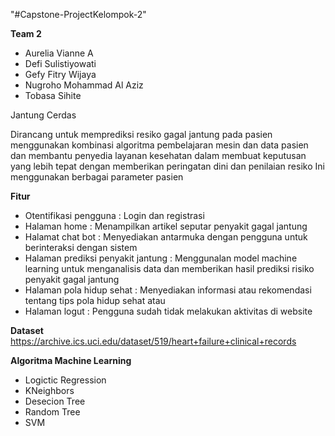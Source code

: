 "#Capstone-ProjectKelompok-2" 

**Team 2**
- Aurelia Vianne A
- Defi Sulistiyowati
- Gefy Fitry Wijaya
- Nugroho Mohammad Al Aziz
- Tobasa Sihite


Jantung Cerdas

Dirancang untuk memprediksi resiko gagal jantung pada pasien menggunakan kombinasi algoritma pembelajaran mesin dan data pasien dan membantu penyedia layanan kesehatan dalam membuat keputusan yang lebih tepat dengan memberikan peringatan dini dan penilaian resiko Ini menggunakan berbagai parameter pasien

**Fitur** 
- Otentifikasi pengguna : Login dan registrasi
- Halaman home : Menampilkan artikel seputar penyakit gagal jantung
- Halamat chat bot : Menyediakan antarmuka dengan pengguna untuk berinteraksi dengan sistem
- Halaman prediksi penyakit jantung : Menggunalan model machine learning untuk menganalisis data dan memberikan hasil prediksi risiko penyakit gagal jantung
- Halaman pola hidup sehat : Menyediakan informasi atau rekomendasi tentang tips pola hidup sehat atau
- Halaman logut : Pengguna sudah tidak melakukan aktivitas di website

**Dataset**
https://archive.ics.uci.edu/dataset/519/heart+failure+clinical+records

**Algoritma Machine Learning**
- Logictic Regression
- KNeighbors
- Desecion Tree
- Random Tree
- SVM



